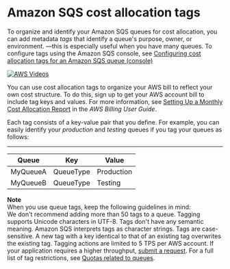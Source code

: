 # Amazon SQS cost allocation tags<a name="sqs-queue-tags"></a>

To organize and identify your Amazon SQS queues for cost allocation, you can add metadata *tags* that identify a queue's purpose, owner, or environment\. —this is especially useful when you have many queues\. To configure tags using the Amazon SQS console, see [Configuring cost allocation tags for an Amazon SQS queue \(console\)](sqs-configure-tag-queue.md)

[![AWS Videos](http://img.youtube.com/vi/https://www.youtube.com/embed/cQhMtYX6HRI?rel=0&amp;controls=0&amp;showinfo=0/0.jpg)](http://www.youtube.com/watch?v=https://www.youtube.com/embed/cQhMtYX6HRI?rel=0&amp;controls=0&amp;showinfo=0)

You can use cost allocation tags to organize your AWS bill to reflect your own cost structure\. To do this, sign up to get your AWS account bill to include tag keys and values\. For more information, see [Setting Up a Monthly Cost Allocation Report](https://docs.aws.amazon.com/awsaccountbilling/latest/aboutv2/configurecostallocreport.html#allocation-report) in the *AWS Billing User Guide*\.

Each tag consists of a key\-value pair that you define\. For example, you can easily identify your *production* and *testing* queues if you tag your queues as follows:


****  

| Queue | Key | Value | 
| --- | --- | --- | 
| MyQueueA | QueueType | Production | 
| MyQueueB | QueueType | Testing | 

**Note**  
When you use queue tags, keep the following guidelines in mind:  
We don't recommend adding more than 50 tags to a queue\. Tagging supports Unicode characters in UTF\-8\.
Tags don't have any semantic meaning\. Amazon SQS interprets tags as character strings\.
Tags are case\-sensitive\.
A new tag with a key identical to that of an existing tag overwrites the existing tag\.
Tagging actions are limited to 5 TPS per AWS account\. If your application requires a higher throughput, [submit a request](https://console.aws.amazon.com/support/home#/case/create?issueType=service-limit-increase&limitType=service-code-sqs)\.
For a full list of tag restrictions, see [Quotas related to queues](quotas-queues.md)\.